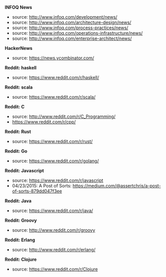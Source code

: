 **INFOQ News**
- source: http://www.infoq.com/development/news/
- source: http://www.infoq.com/architecture-design/news/
- source: http://www.infoq.com/process-practices/news/
- source: http://www.infoq.com/operations-infrastructure/news/
- source: http://www.infoq.com/enterprise-architect/news/

**HackerNews**
- source: https://news.ycombinator.com/

**Reddit: haskell**
- source: https://www.reddit.com/r/haskell/

**Reddit: scala**
- source: https://www.reddit.com/r/scala/

**Reddit: C**
- source: http://www.reddit.com/r/C_Programming/
- https://www.reddit.com/r/cpp/

**Reddit: Rust**
- source: https://www.reddit.com/r/rust/

**Reddit: Go**
- source: https://www.reddit.com/r/golang/

**Reddit: Javascript**
- source: https://www.reddit.com/r/javascript
- 04/23/2015: A Post of Sorts: https://medium.com/@assertchris/a-post-of-sorts-879dd047f3ee

**Reddit: Java**
- source: https://www.reddit.com/r/java/

**Reddit: Groovy**
- source: http://www.reddit.com/r/groovy

**Reddit: Erlang**
- source: http://www.reddit.com/r/erlang/

**Reddit: Clojure**
- source: https://www.reddit.com/r/Clojure
